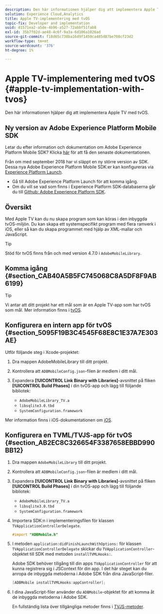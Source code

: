 ```yaml
---
description: Den här informationen hjälper dig att implementera Apple TV med tvOS.
solution: Experience Cloud,Analytics
title: Apple TV-implementering med tvOS
topic-fix: Developer and implementation
uuid: d1571ea2-a5de-4b96-a527-72abbf51fab8
exl-id: 35b7f02d-ae48-4c6f-9a3a-6d106a1026ad
source-git-commit: f18d65c738ba16d9f1459ca485d87be708cf23d2
workflow-type: tm+mt
source-wordcount: '376'
ht-degree: 1%

---
```


# Apple TV-implementering med tvOS {#apple-tv-implementation-with-tvos}

Den här informationen hjälper dig att implementera Apple TV med tvOS.

## Ny version av Adobe Experience Platform Mobile SDK

Letar du efter information och dokumentation om Adobe Experience Platform Mobile SDK? Klicka [här](https://aep-sdks.gitbook.io/docs/) för att få den senaste dokumentationen.

Från om med september 2018 har vi släppt en ny större version av SDK. Dessa nya Adobe Experience Platform Mobile SDK:er kan konfigureras via [Experience Platform Launch](https://www.adobe.com/experience-platform/launch.html).

* Gå till Adobe Experience Platform Launch för att komma igång.
* Om du vill se vad som finns i Experience Platform SDK-databaserna går du till [Github: Adobe Experience Platform SDK](https://github.com/Adobe-Marketing-Cloud/acp-sdks).

## Översikt

Med Apple TV kan du nu skapa program som kan köras i den inbyggda tvOS-miljön. Du kan skapa ett systemspecifikt program med flera ramverk i iOS, eller så kan du skapa programmet med hjälp av XML-mallar och JavaScript.

>[!TIP]
>
>Stöd för tvOS finns från och med version 4.7.0 i `AdobeMobileLibrary`.

## Komma igång {#section_CAB40A5B5FC745068C8A5DF8F9AB6199}

>[!TIP]
>
>Vi antar att ditt projekt har ett mål som är en Apple TV-app som har tvOS som mål. Mer information finns i [tvOS](https://developer.apple.com/tvos/documentation/).

## Konfigurera en intern app för tvOS {#section_5095F19B3C4545F68E8C1E37A7E303AE}

Utför följande steg i Xcode-projektet:

1. Dra mappen AdobeMobileLibrary till ditt projekt.
1. Kontrollera att `ADBMobileConfig.json`-filen är medlem i ditt mål.
1. Expandera **[!UICONTROL Link Binary with Libraries]**-avsnittet på fliken **[!UICONTROL Build Phases]** i din tvOS-app och lägg till följande bibliotek:

   * `AdobeMobileLibrary_TV.a`
   * `libsqlite3.0.tbd`
   * `SystemConfiguration.framework`

Mer information finns i iOS-dokumentationen om [iOS](https://developer.apple.com/ios/resources/).

## Konfigurera en TVML/TVJS-app för tvOS {#section_AB2EC8C326654F3387658EBBD990BB12}

1. Dra mappen `AdobeMobileLibrary` till ditt projekt.
1. Kontrollera att `ADBMobileConfig.json`-filen är medlem i ditt mål.
1. Expandera **[!UICONTROL Link Binary with Libraries]**-avsnittet på fliken **[!UICONTROL Build Phases]** i din tvOS-app och lägg till följande bibliotek:

   * `AdobeMobileLibrary_TV.a`
   * `libsqlite3.0.tbd`
   * `SystemConfiguration.framework`

1. Importera SDK:n i implementeringsfilen för klassen `TVApplicationControllerDelegate`.

   ```objective-c
   #import "ADBMobile.h"
   ```

1. I metoden `application:didFinishLaunchWithOptions:` för klassen `TVApplicationControllerDelegate` skickar du `TVApplicationController`-objektet till SDK med metoden `installTVMLHooks:`.

   Adobe SDK behöver tillgång till din apps `TVApplicationController` för att kunna registrera sig i JSContext för din app. I det här steget kan du anropa de inbyggda metoderna i Adobe SDK från dina JavaScript-filer.

   ```objective-c
   [ADBMobile installTVMLHooks:appController];
   ```

1. I dina JavaScript-filer använder du `ADBMobile`-objektet för att komma åt de inbyggda metoderna i Adobe SDK.

   En fullständig lista över tillgängliga metoder finns i [TVJS-metoder](/help/ios/apple-tv-implementation-tvos/tvjs-methods.md).
